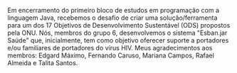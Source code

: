 Em encerramento do primeiro bloco de estudos em programação com a linguagem Java, recebemos o desafio de criar uma solução/ferramenta para um dos 17 Objetivos de Desenvolvimento Sustentável (ODS) propostos pela ONU. Nós, membros do grupo 6, desenvolvemos o sistema "Esban.jar Saúde" que, inicialmente, tem como objetivo oferecer suporte a portadores e/ou familiares de portadores do vírus HIV. Meus agradecimentos aos membros: Edgard Máximo, Fernando Caruso, Mariana Campos, Rafael Almeida e Talita Santos.
